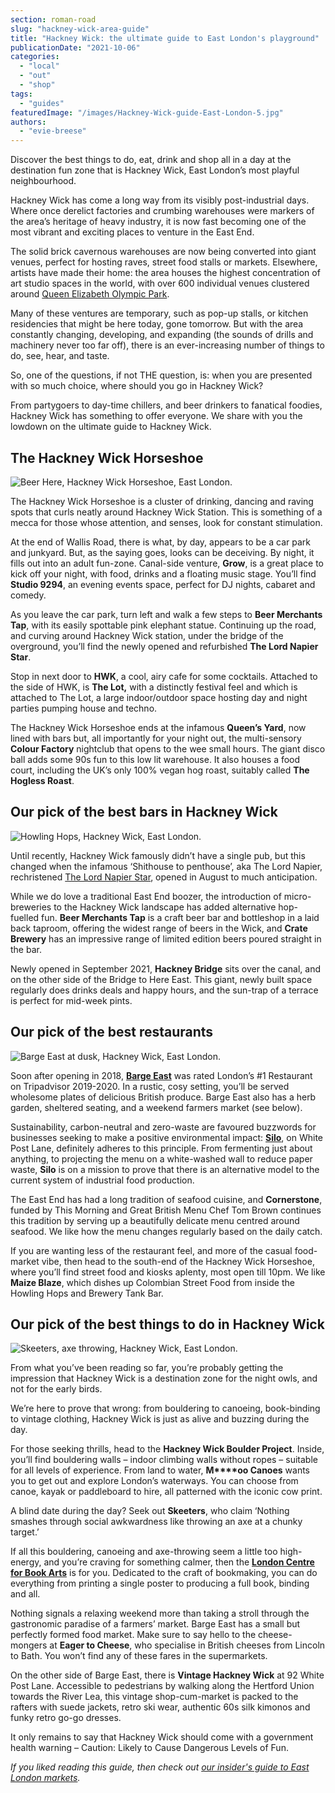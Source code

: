 ```yaml
---
section: roman-road
slug: "hackney-wick-area-guide"
title: "Hackney Wick: the ultimate guide to East London's playground"
publicationDate: "2021-10-06"
categories: 
  - "local"
  - "out"
  - "shop"
tags: 
  - "guides"
featuredImage: "/images/Hackney-Wick-guide-East-London-5.jpg"
authors: 
  - "evie-breese"
---
```


Discover the best things to do, eat, drink and shop all in a day at the destination fun zone that is Hackney Wick, East London’s most playful neighbourhood.

Hackney Wick has come a long way from its visibly post-industrial days. Where once derelict factories and crumbing warehouses were markers of the area’s heritage of heavy industry, it is now fast becoming one of the most vibrant and exciting places to venture in the East End. 

The solid brick cavernous warehouses are now being converted into giant venues, perfect for hosting raves, street food stalls or markets. Elsewhere, artists have made their home: the area houses the highest concentration of art studio spaces in the world, with over 600 individual venues clustered around [Queen Elizabeth Olympic Park](https://www.queenelizabetholympicpark.co.uk/). 

Many of these ventures are temporary, such as pop-up stalls, or kitchen residencies that might be here today, gone tomorrow. But with the area constantly changing, developing, and expanding (the sounds of drills and machinery never too far off), there is an ever-increasing number of things to do, see, hear, and taste. 

So, one of the questions, if not THE question, is: when you are presented with so much choice, where should you go in Hackney Wick? 

From partygoers to day-time chillers, and beer drinkers to fanatical foodies, Hackney Wick has something to offer everyone. We share with you the lowdown on the ultimate guide to Hackney Wick.

## The Hackney Wick Horseshoe

![Beer Here, Hackney Wick Horseshoe, East London.](/images/Hackney-Wick-guide-East-London-12-1024x683.jpg)

The Hackney Wick Horseshoe is a cluster of drinking, dancing and raving spots that curls neatly around Hackney Wick Station. This is something of a mecca for those whose attention, and senses, look for constant stimulation.

At the end of Wallis Road, there is what, by day, appears to be a car park and junkyard. But, as the saying goes, looks can be deceiving. By night, it fills out into an adult fun-zone. Canal-side venture, **Grow**, is a great place to kick off your night, with food, drinks and a floating music stage. You’ll find **Studio 9294**, an evening events space, perfect for DJ nights, cabaret and comedy. 

As you leave the car park, turn left and walk a few steps to **Beer Merchants Tap**, with its easily spottable pink elephant statue. Continuing up the road, and curving around Hackney Wick station, under the bridge of the overground, you’ll find the newly opened and refurbished **The Lord Napier Star**. 

Stop in next door to **HWK**, a cool, airy cafe for some cocktails. Attached to the side of HWK, is **The Lot,** with a distinctly festival feel and which is attached to The Lot, a large indoor/outdoor space hosting day and night parties pumping house and techno. 

The Hackney Wick Horseshoe ends at the infamous **Queen’s Yard**, now lined with bars but, all importantly for your night out, the multi-sensory **Colour Factory** nightclub that opens to the wee small hours. The giant disco ball adds some 90s fun to this low lit warehouse. It also houses a food court, including the UK’s only 100% vegan hog roast, suitably called **The Hogless Roast**.

## Our pick of the best bars in Hackney Wick

![Howling Hops, Hackney Wick, East London.](/images/Hackney-Wick-guide-East-London-13-1024x683.jpg)

Until recently, Hackney Wick famously didn’t have a single pub, but this changed when the infamous ‘Shithouse to penthouse’, aka The Lord Napier, rechristened [The Lord Napier Star](https://romanroadlondon.com/lord-napier-star-pub-opens/), opened in August to much anticipation.

While we do love a traditional East End boozer, the introduction of micro-breweries to the Hackney Wick landscape has added alternative hop-fuelled fun. **Beer Merchants Tap** is a craft beer bar and bottleshop in a laid back taproom, offering the widest range of beers in the Wick, and **Crate Brewery** has an impressive range of limited edition beers poured straight in the bar. 

Newly opened in September 2021, **Hackney Bridge** sits over the canal, and on the other side of the Bridge to Here East. This giant, newly built space regularly does drinks deals and happy hours, and the sun-trap of a terrace is perfect for mid-week pints.

## Our pick of the best restaurants

![Barge East at dusk, Hackney Wick, East London.](/images/Hackney-Wick-guide-East-London-2-1024x683.jpg)

Soon after opening in 2018, [**Barge East**](https://romanroadlondon.com/barge-east-restaurant-hackney-wick/) was rated London’s #1 Restaurant on Tripadvisor 2019-2020. In a rustic, cosy setting, you’ll be served wholesome plates of delicious British produce. Barge East also has a herb garden, sheltered seating, and a weekend farmers market (see below).

Sustainability, carbon-neutral and zero-waste are favoured buzzwords for businesses seeking to make a positive environmental impact: [**Silo**](https://romanroadlondon.com/doug-mcmaster-silo-wine-bar/), on White Post Lane, definitely adheres to this principle. From fermenting just about anything, to projecting the menu on a white-washed wall to reduce paper waste, **Silo** is on a mission to prove that there is an alternative model to the current system of industrial food production. 

The East End has had a long tradition of seafood cuisine, and **Cornerstone**, funded by This Morning and Great British Menu Chef Tom Brown continues this tradition by serving up a beautifully delicate menu centred around seafood. We like how the menu changes regularly based on the daily catch. 

If you are wanting less of the restaurant feel, and more of the casual food-market vibe, then head to the south-end of the Hackney Wick Horseshoe, where you’ll find street food and kiosks aplenty, most open till 10pm. We like **Maize Blaze**, which dishes up Colombian Street Food from inside the Howling Hops and Brewery Tank Bar.

## Our pick of the best things to do in Hackney Wick

![Skeeters, axe throwing, Hackney Wick, East London.](/images/Hackney-Wick-guide-East-London-7-1024x683.jpg)

From what you’ve been reading so far, you’re probably getting the impression that Hackney Wick is a destination zone for the night owls, and not for the early birds. 

We’re here to prove that wrong: from bouldering to canoeing, book-binding to vintage clothing, Hackney Wick is just as alive and buzzing during the day. 

For those seeking thrills, head to the **Hackney Wick Boulder Project**. Inside, you’ll find bouldering walls – indoor climbing walls without ropes – suitable for all levels of experience. From land to water, **M****oo Canoes** wants you to get out and explore London’s waterways. You can choose from canoe, kayak or paddleboard to hire, all patterned with the iconic cow print. 

A blind date during the day? Seek out **Skeeters**, who claim ‘Nothing smashes through social awkwardness like throwing an axe at a chunky target.’

If all this bouldering, canoeing and axe-throwing seem a little too high-energy, and you’re craving for something calmer, then the **[London Centre for Book Arts](https://romanroadlondon.com/london-centre-book-arts-lcba/)** is for you. Dedicated to the craft of bookmaking, you can do everything from printing a single poster to producing a full book, binding and all. 

Nothing signals a relaxing weekend more than taking a stroll through the gastronomic paradise of a farmers’ market. Barge East has a small but perfectly formed food market. Make sure to say hello to the cheese-mongers at **Eager to Cheese**, who specialise in British cheeses from Lincoln to Bath. You won’t find any of these fares in the supermarkets. 

On the other side of Barge East, there is **Vintage Hackney Wick** at 92 White Post Lane. Accessible to pedestrians by walking along the Hertford Union towards the River Lea, this vintage shop-cum-market is packed to the rafters with suede jackets, retro ski wear, authentic 60s silk kimonos and funky retro go-go dresses. 

It only remains to say that Hackney Wick should come with a government health warning – Caution: Likely to Cause Dangerous Levels of Fun.

_If you liked reading this guide, then check out [our insider's guide to East London markets](https://romanroadlondon.com/best-east-london-markets/)._



